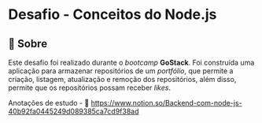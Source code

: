 # Desafio - Conceitos do Node.js

## 📜 Sobre 

Este desafio foi realizado durante o *bootcamp* **GoStack**. Foi construída uma aplicação para armazenar repositórios 
de um *portfólio*, que permite a criação, listagem, atualização e remoção dos repositórios, além disso, permite que 
os repositórios possam receber *likes*.

Anotações de estudo - 📖
https://www.notion.so/Backend-com-node-js-40b92fa0445249d089385ca7cd9f38ad
